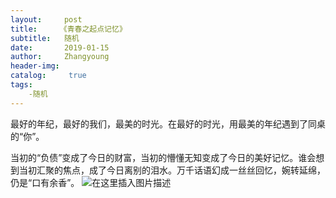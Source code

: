 ```yaml
---
layout:     post
title:     《青春之起点记忆》
subtitle:   随机
date:       2019-01-15
author:     Zhangyoung
header-img: 
catalog: 	 true
tags:
    -随机
---
```



最好的年纪，最好的我们，最美的时光。在最好的时光，用最美的年纪遇到了同桌的“你”。

当初的“负债”变成了今日的财富，当初的懵懂无知变成了今日的美好记忆。谁会想到当初汇聚的焦点，成了今日离别的泪水。万千话语幻成一丝丝回忆，婉转延绵，仍是“口有余香”。
![在这里插入图片描述](https://img-blog.csdnimg.cn/20200815113422902.jpg?x-oss-process=image/watermark,type_ZmFuZ3poZW5naGVpdGk,shadow_10,text_aHR0cHM6Ly9ibG9nLmNzZG4ubmV0L3FxXzM3MzgwNTc1,size_16,color_FFFFFF,t_70#pic_center)